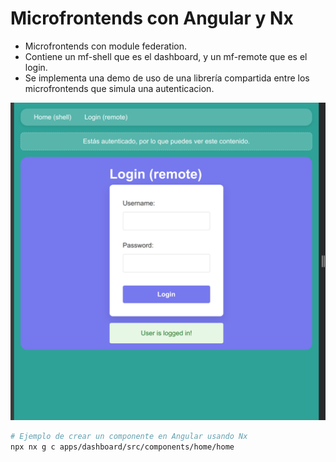 # Microfrontends con Angular y Nx

- Microfrontends con module federation.
- Contiene un mf-shell que es el dashboard, y un mf-remote que es el login.
- Se implementa una demo de uso de una librería compartida entre los microfrontends que simula una autenticacion.

![alt text](assets/screen.png)

```sh
# Ejemplo de crear un componente en Angular usando Nx
npx nx g c apps/dashboard/src/components/home/home
```
